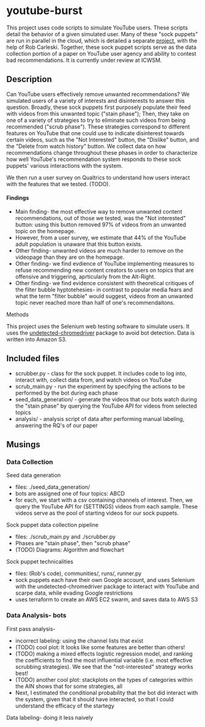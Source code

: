# youtube-burst


This project uses code scripts to simulate YouTube users. These scripts detail the behavior of a given simulated user. Many of these "sock puppets" are run in parallel in the cloud, which is detailed a separate [project](https://github.com/carleski/ytburst-terraform), with the help of Rob Carleski. Together, these sock puppet scripts serve as the data collection portion of a paper on YouTube user agency and ability to contest bad recommendations. It is currently under review at ICWSM. 

## Description

Can YouTube users effectively remove unwanted recommendations? We simulated users of a variety of interests and disinterests to answer this question. Broadly, these sock puppets first purposely populate their feed with videos from this unwanted topic ("stain phase"); Then, they take on one of a variety of strategies to try to eliminate such videos from being recommended ("scrub phase"). These strategies correspond to different features on YouTube that one could use to indicate disinterest towards certain videos, such as the "Not Interested" button, the "Dislike" button, and the "Delete from watch history" button. We collect data on how recommendations change throughout these phases in order to characterize how well YouTube's recommendation system responds to these sock puppets' various interactions with the system.

We then run a user survey on Qualtrics to understand how users interact with the features that we tested. (TODO). 

#### Findings
* Main finding- the most effective way to remove unwanted content recommendations, out of those we tested, was the "Not interested" button: using this button removed 97% of videos from an unwanted topic on the homepage. 
* However, from a user survey, we estimate that 44% of the YouTube adult population is unaware that this button exists.
* Other finding- unwanted videos are much harder to remove on the videopage than they are on the homepage.
* Other finding- we find evdience of YouTube implementing measures to refuse recommending new content creators to users on topics that are offensive and triggering, aprticularly from the Alt-Right. 
* Other finding- we find evidence consistent with theoretical critiques of the filter bubble hyptotehesies- in contrast to popular media fears and what the term "filter bubble" would suggest, videos from an unwanted topic never reached more than half of one's recommendaitons.

Methods

This project uses the Selenium web testing software to simulate users. It uses the [undetected-chromedriver](https://github.com/ultrafunkamsterdam/undetected-chromedriver) package to avoid bot detection. Data is written into Amazon S3.

## Included files

* scrubber.py - class for the sock puppet. It includes code to log into, interact with, collect data from, and watch videos on YouTube
* scrub_main.py - run the experiment by specifying the actions to be performed by the bot during each phase
* seed_data_generation/ - generate the videos that our bots watch during the "stain phase" by querying the YouTube API for videos from selected topics
* analysis/ - analysis script of data after performing manual labeling, answering the RQ's of our paper



## Musings

### Data Collection

Seed data generation
- files: ./seed_data_generation/
- bots are assigned one of four topics: ABCD
- for each, we start with a csv containing channels of interest. Then, we query the YouTube API for (SETTINGS) videos from each sample. These videos serve as the pool of starting videos for our sock puppets.

Sock puppet data collection pipeline
- files: ./scrub_main.py and ./scrubber.py
- Phases are "stain phase", then "scrub phase"
- (TODO) Diagrams: Algorithm and flowchart

Sock puppet technicalities
- files: (Rob's code), communities/, runs/, runner.py
- sock puppets each have their own Google account, and uses Selenium with the undetected-chromedriver package to interact with YouTube and scarpe data, while evading Google restrictions
- uses terraform to create an AWS EC2 swarm, and saves data to AWS S3

### Data Analysis- bots

First pass analysis- 
- incorrect labeling: using the channel lists that exist
- (TODO) cool plot: It looks like some features are better than others!
- (TODO) making a mixed effects logistic regression model, and ranking the coefficients to find the most influential variable (i.e. most effective scrubbing strategies). We see that the "not-interested" strategy works best!
- (TODO) another cool plot: stackplots on the types of categories within the AIN shows that for some strategies, all 
- Next, I estimated the conditional probability that the bot did interact with the system, given that it should have interacted, so that I could understand the efficacy of the startegy


Data labeling- doing it less naively
